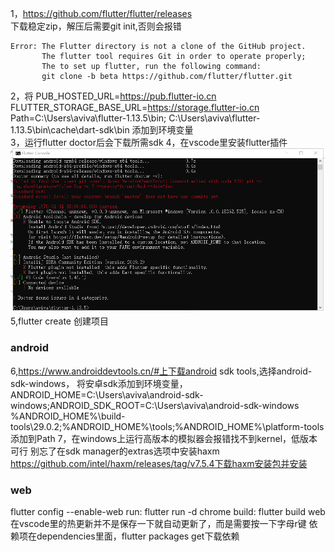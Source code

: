 1，https://github.com/flutter/flutter/releases  
下载稳定zip，解压后需要git init,否则会报错   
```
Error: The Flutter directory is not a clone of the GitHub project.
       The flutter tool requires Git in order to operate properly;
       The to set up flutter, run the following command:
       git clone -b beta https://github.com/flutter/flutter.git
```
2，将
PUB_HOSTED_URL=https://pub.flutter-io.cn  
FLUTTER_STORAGE_BASE_URL=https://storage.flutter-io.cn  
Path=C:\Users\aviva\flutter-1.13.5\bin;
C:\Users\aviva\flutter-1.13.5\bin\cache\dart-sdk\bin
添加到环境变量  
3，运行flutter doctor后会下载所需sdk
4，在vscode里安装flutter插件  
![avantar](flutter1.png)
5,flutter create <directory>创建项目

### android
6,https://www.androiddevtools.cn/#上下载android sdk tools,选择android-sdk-windows，
将安卓sdk添加到环境变量，ANDROID_HOME=C:\Users\aviva\android-sdk-windows;ANDROID_SDK_ROOT=C:\Users\aviva\android-sdk-windows
%ANDROID_HOME%\build-tools\29.0.2;%ANDROID_HOME%\tools;%ANDROID_HOME%\platform-tools添加到Path
7，在windows上运行高版本的模拟器会报错找不到kernel，低版本可行
别忘了在sdk manager的extras选项中安装haxm
https://github.com/intel/haxm/releases/tag/v7.5.4下载haxm安装包并安装

### web
flutter config --enable-web
run: flutter run -d chrome
build: flutter build web
在vscode里的热更新并不是保存一下就自动更新了，而是需要按一下字母r键
依赖项在dependencies里面，flutter packages get下载依赖
